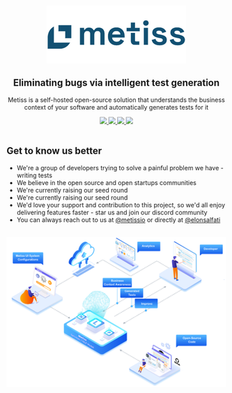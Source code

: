 <div align="center">
	<img src="./assets/logo.png" />
	<h2>Eliminating bugs via intelligent test generation</h2>
	<p>
		Metiss is a self-hosted open-source solution that understands the business context of your software and automatically generates tests for it
	</p>
	<div align="center">
		<a href="https://metiss.io">
			<img src="https://img.shields.io/badge/metiss.io-%233591D0.svg?&style=for-the-badge&logo=googlechrome&logoColor=white" />
		</a>
		<a href="https://twitter.com/metissio">
			<img src="https://img.shields.io/badge/twitter-%231DA1F2.svg?&style=for-the-badge&logo=twitter&logoColor=white" />
		</a>
		<a href="https://linkedin.com/company/metissio">
			<img src="https://img.shields.io/badge/linkedin-%230077B5.svg?&style=for-the-badge&logo=linkedin&logoColor=white" />
		</a>
		<a href="https://metiss.io/discord">
			<img src="https://img.shields.io/badge/discord-%235865F2.svg?&style=for-the-badge&logo=discord&logoColor=white" />
		</a>
	</div>
	<br />
	<div align="left">
		<h2>Get to know us better</h2>
		<ul>
			<li>We're a group of developers trying to solve a painful problem we have - writing tests</li>
			<li>We believe in the open source and open startups communities</li>
			<li>We're currently raising our seed round</li>
			<li>We're currently raising our seed round</li>
			<li>We'd love your support and contribution to this project, so we'd all enjoy delivering features faster - star us and join our discord community</li>
			<li>You can always reach out to us at <a href="https://twitter.com/metissio">@metissio</a> or directly at <a href="https://twitter.com/elonsalfati">@elonsalfati</a></li>
		</ul>
	</div>
	<br />
	<img src="./assets/infographic.png" />
</div>
